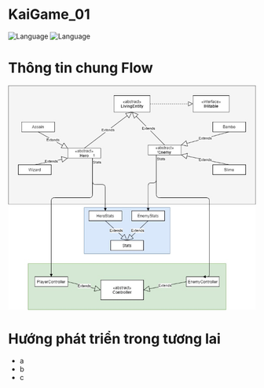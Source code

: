 # KaiGame_01

![Language](https://img.shields.io/badge/Unity-orange.svg)
![Language](https://img.shields.io/badge/Game2D-orange.svg)

# Thông tin chung Flow

<div>
<img src="KaiGame_01-Master.jpg" >
</div>


# Hướng phát triển trong tương lai

-	a
-	b
-	c

